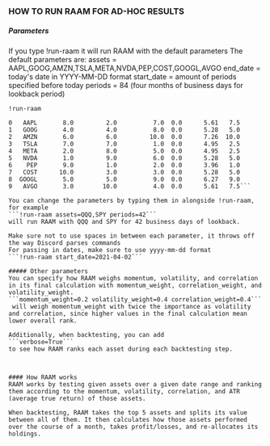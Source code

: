 ### HOW TO RUN RAAM FOR AD-HOC RESULTS

##### Parameters
If you type !run-raam it will run RAAM with the default parameters 
The default parameters are:
assets = AAPL,GOOG,AMZN,TSLA,META,NVDA,PEP,COST,GOOGL,AVGO
end_date = today's date in YYYY-MM-DD format
start_date = amount of periods specified before today 
periods = 84 (four months of business days for lookback period)

```!run-raam```
```  Symbol  Momentum  Volatility  Correlation  ATR  Combined  Rank
0   AAPL       8.0         2.0          7.0  0.0      5.61   7.5
1   GOOG       4.0         4.0          8.0  0.0      5.28   5.0
2   AMZN       6.0         6.0         10.0  0.0      7.26  10.0
3   TSLA       7.0         7.0          1.0  0.0      4.95   2.5
4   META       2.0         8.0          5.0  0.0      4.95   2.5
5   NVDA       1.0         9.0          6.0  0.0      5.28   5.0
6    PEP       9.0         1.0          2.0  0.0      3.96   1.0
7   COST      10.0         3.0          3.0  0.0      5.28   5.0
8  GOOGL       5.0         5.0          9.0  0.0      6.27   9.0
9   AVGO       3.0        10.0          4.0  0.0      5.61   7.5```

You can change the parameters by typing them in alongside !run-raam, for example
```!run-raam assets=QQQ,SPY periods=42```
will run RAAM with QQQ and SPY for 42 business days of lookback.

Make sure not to use spaces in between each parameter, it throws off the way Discord parses commands 
For passing in dates, make sure to use yyyy-mm-dd format
```!run-raam start_date=2021-04-02```

##### Other parameters
You can specify how RAAM weighs momentum, volatility, and correlation in its final calculation with momentum_weight, correlation_weight, and volatility_weight.
```momentum_weight=0.2 volatility_weight=0.4 correlation_weight=0.4```
 will weigh momentum_weight with twice the importance as volatility and correlation, since higher values in the final calculation mean lower overall rank.

Additionally, when backtesting, you can add 
```verbose=True```
to see how RAAM ranks each asset during each backtesting step.



#### How RAAM works
RAAM works by testing given assets over a given date range and ranking them according to the momentum, volatility, correlation, and ATR (average true return) of those assets.

When backtesting, RAAM takes the top 5 assets and splits its value between all of them. It then calculates how those assets performed over the course of a month, takes profit/losses, and re-allocates its holdings.